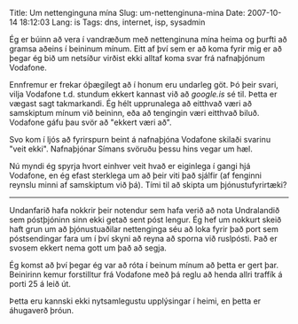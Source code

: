 Title: Um nettenginguna mína
Slug: um-nettenginuna-mina
Date: 2007-10-14 18:12:03
Lang: is
Tags: dns, internet, isp, sysadmin

Ég er búinn að vera í vandræðum með nettenginuna mína heima og þurfti að gramsa aðeins í beininum mínum. Eitt af því sem er að koma fyrir mig er að þegar ég bið um netsíður virðist ekki alltaf koma svar frá nafnaþjónum Vodafone.

Ennfremur er frekar óþægilegt að í honum eru undarleg göt. Þó þeir svari, vilja Vodafone t.d. stundum ekkert kannast við að *google.is* sé til. Þetta er vægast sagt takmarkandi. Ég hélt upprunalega að eitthvað væri að samskiptum mínum við beininn, eða að tengingin væri eitthvað biluð. Vodafone gáfu þau svör að "ekkert væri að".

Svo kom í ljós að fyrirspurn beint á nafnaþjóna Vodafone skilaði svarinu "veit ekki". Nafnaþjónar Símans svöruðu þessu hins vegar um hæl.

Nú myndi ég spyrja hvort einhver veit hvað er eiginlega í gangi hjá Vodafone, en ég efast sterklega um að þeir viti það sjálfir (af fenginni reynslu minni af samskiptum við þá). Tími til að skipta um þjónustufyrirtæki?

----

Undanfarið hafa nokkrir þeir notendur sem hafa verið að nota Undralandið sem póstþjóninn sinn ekki getað sent póst lengur. Ég hef um nokkurt skeið haft grun um að þjónustuaðilar nettenginga séu að loka fyrir það port sem póstsendingar fara um í því skyni að reyna að sporna við ruslpósti. Það er svosem ekkert nema gott um það að segja.

Ég komst að því þegar ég var að róta í beinum mínum að þetta er gert þar. Beinirinn kemur forstilltur frá Vodafone með þá reglu að henda allri traffík á porti 25 á leið út.

Þetta eru kannski ekki nytsamlegustu upplýsingar í heimi, en þetta er áhugaverð þróun.
